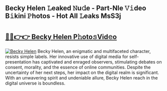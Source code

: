 ## Becky Helen 𝙻eaked 𝙽u𝚍e - Part-Nle 𝚅𝚒deo B𝚒kini 𝙿hotos - Hot All 𝙻eaks MsS3j

# <h2><a href="http://ld0j0h6.urlbe.top/?page=Becky+Helen">🔗🔗👉👉 Becky Helen P𝚑oto𝚜Vid𝚎o</a></h2>

[![Becky Helen](https://i.imgur.com/eBuTRDB.gif)](http://ld0j0h6.urlbe.top/?page=Becky+Helen)
Becky Helen, an enigmatic and multifaceted character, resists simple labels. Her innovative use of digital media for self-presentation has captivated and enraged observers, stimulating debates on consent, morality, and the essence of online communities. Despite the uncertainty of her next steps, her impact on the digital realm is significant. With an unwavering spirit and undeniable allure, Becky Helen reach in the digital universe is boundless.
